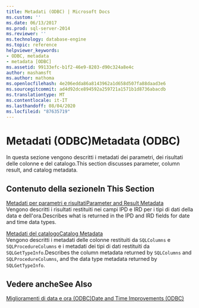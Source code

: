 ```yaml
---
title: Metadati (ODBC) | Microsoft Docs
ms.custom: ''
ms.date: 06/13/2017
ms.prod: sql-server-2014
ms.reviewer: ''
ms.technology: database-engine
ms.topic: reference
helpviewer_keywords:
- ODBC, metadata
- metadata [ODBC]
ms.assetid: 99133efc-b1f2-46e9-8203-d90c324a8e4c
author: mashamsft
ms.author: mathoma
ms.openlocfilehash: 4e206edda86a8143962a1d658d507fa88daad3e6
ms.sourcegitcommit: ad4d92dce894592a259721a1571b1d8736abacdb
ms.translationtype: MT
ms.contentlocale: it-IT
ms.lasthandoff: 08/04/2020
ms.locfileid: "87635719"
---
```

# <a name="metadata-odbc"></a><span data-ttu-id="5cb2e-102">Metadati (ODBC)</span><span class="sxs-lookup"><span data-stu-id="5cb2e-102">Metadata (ODBC)</span></span>
  <span data-ttu-id="5cb2e-103">In questa sezione vengono descritti i metadati dei parametri, dei risultati delle colonne e del catalogo.</span><span class="sxs-lookup"><span data-stu-id="5cb2e-103">This section discusses parameter, column result, and catalog metadata.</span></span>  
  
## <a name="in-this-section"></a><span data-ttu-id="5cb2e-104">Contenuto della sezione</span><span class="sxs-lookup"><span data-stu-id="5cb2e-104">In This Section</span></span>  
 [<span data-ttu-id="5cb2e-105">Metadati per parametri e risultati</span><span class="sxs-lookup"><span data-stu-id="5cb2e-105">Parameter and Result Metadata</span></span>](../../relational-databases/native-client-odbc-date-time/metadata-parameter-and-result.md)  
 <span data-ttu-id="5cb2e-106">Vengono descritti i risultati restituiti nei campi IPD e IRD per i tipi di dati della data e dell'ora.</span><span class="sxs-lookup"><span data-stu-id="5cb2e-106">Describes what is returned in the IPD and IRD fields for date and time data types.</span></span>  
  
 [<span data-ttu-id="5cb2e-107">Metadati del catalogo</span><span class="sxs-lookup"><span data-stu-id="5cb2e-107">Catalog Metadata</span></span>](../../relational-databases/native-client-odbc-date-time/metadata-catalog.md)  
 <span data-ttu-id="5cb2e-108">Vengono descritti i metadati delle colonne restituiti da `SQLColumns` e `SQLProcedureColumns` e i metadati dei tipi di dati restituiti da `SQLGetTypeInfo`.</span><span class="sxs-lookup"><span data-stu-id="5cb2e-108">Describes the column metadata returned by `SQLColumns` and `SQLProcedureColumns`, and the data type metadata returned by `SQLGetTypeInfo`.</span></span>  
  
## <a name="see-also"></a><span data-ttu-id="5cb2e-109">Vedere anche</span><span class="sxs-lookup"><span data-stu-id="5cb2e-109">See Also</span></span>  
 [<span data-ttu-id="5cb2e-110">Miglioramenti di data e ora &#40;ODBC&#41;</span><span class="sxs-lookup"><span data-stu-id="5cb2e-110">Date and Time Improvements &#40;ODBC&#41;</span></span>](../../relational-databases/native-client-odbc-date-time/date-and-time-improvements-odbc.md)  
  
  
